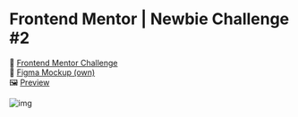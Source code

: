 # Frontend Mentor | Newbie Challenge #2
📌 [Frontend Mentor Challenge](https://www.frontendmentor.io/challenges/qr-code-component-iux_sIO_H) <br/>
📐 [Figma Mockup (own)](https://www.figma.com/file/CQu5rtBIgmTsEi6wk6VmNI/FM---Newbie-%232?node-id=0%3A1&t=VvxO3lQlgPnkDutl-1) <br/>
🖼️ [Preview](https://soychristian.com/frontendmentor/newbie/2/) <br/>

![img](https://i.imgur.com/5zt83gw.png)
